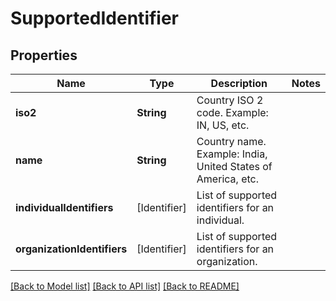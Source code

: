 # SupportedIdentifier

## Properties
Name | Type | Description | Notes
------------ | ------------- | ------------- | -------------
**iso2** | **String** | Country ISO 2 code. Example: IN, US, etc. | 
**name** | **String** | Country name. Example: India, United States of America, etc. | 
**individualIdentifiers** | [Identifier] | List of supported identifiers for an individual. | 
**organizationIdentifiers** | [Identifier] | List of supported identifiers for an organization. | 

[[Back to Model list]](../README.md#documentation-for-models) [[Back to API list]](../README.md#documentation-for-api-endpoints) [[Back to README]](../README.md)


